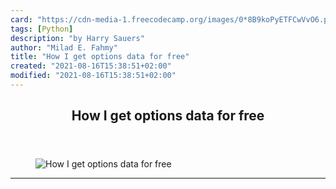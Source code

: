 ```yaml
---
card: "https://cdn-media-1.freecodecamp.org/images/0*8B9koPyETFCwVvO6.png"
tags: [Python]
description: "by Harry Sauers"
author: "Milad E. Fahmy"
title: "How I get options data for free"
created: "2021-08-16T15:38:51+02:00"
modified: "2021-08-16T15:38:51+02:00"
---
```

<div class="site-wrapper">
<main id="site-main" class="site-main outer">
<div class="inner">
<article class="post-full post tag-python tag-finance tag-web-scraping tag-tech tag-programming ">
<header class="post-full-header">
<h1 class="post-full-title">How I get options data for free</h1>
</header>
<figure class="post-full-image">
<picture>
<source media="(max-width: 700px)" sizes="1px" srcset="data:image/gif;base64,R0lGODlhAQABAIAAAAAAAP///yH5BAEAAAAALAAAAAABAAEAAAIBRAA7 1w">
<source media="(min-width: 701px)" sizes="(max-width: 800px) 400px,
(max-width: 1170px) 700px,
1400px" srcset="https://cdn-media-1.freecodecamp.org/images/0*8B9koPyETFCwVvO6.png 300w,
https://cdn-media-1.freecodecamp.org/images/0*8B9koPyETFCwVvO6.png 600w,
https://cdn-media-1.freecodecamp.org/images/0*8B9koPyETFCwVvO6.png 1000w,
https://cdn-media-1.freecodecamp.org/images/0*8B9koPyETFCwVvO6.png 2000w">
<img onerror="this.style.display='none'" src="https://cdn-media-1.freecodecamp.org/images/0*8B9koPyETFCwVvO6.png" alt="How I get options data for free">
</picture>
</figure>
<section class="post-full-content">
<div class="post-content medium-migrated-article">
</div>
<hr>
</section>
</article>
</div>
</main>
</div>
<!-- Google Tag Manager (noscript) -->
<!-- End Google Tag Manager (noscript) -->

